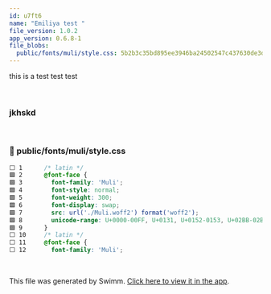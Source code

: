 ```yaml
---
id: u7ft6
name: "Emiliya test "
file_version: 1.0.2
app_version: 0.6.8-1
file_blobs:
  public/fonts/muli/style.css: 5b2b3c35bd895ee3946ba24502547c437630de3d
---
```


this is a test test test

<br/>

### **jkhskd**

<br/>

<!-- NOTE-swimm-snippet: the lines below link your snippet to Swimm -->
### 📄 public/fonts/muli/style.css
```css
⬜ 1      /* latin */
🟩 2      @font-face {
🟩 3        font-family: 'Muli';
🟩 4        font-style: normal;
🟩 5        font-weight: 300;
🟩 6        font-display: swap;
🟩 7        src: url('./Muli.woff2') format('woff2');
🟩 8        unicode-range: U+0000-00FF, U+0131, U+0152-0153, U+02BB-02BC, U+02C6, U+02DA, U+02DC, U+2000-206F, U+2074, U+20AC, U+2122, U+2191, U+2193, U+2212, U+2215, U+FEFF, U+FFFD;
🟩 9      }
⬜ 10     /* latin */
⬜ 11     @font-face {
⬜ 12       font-family: 'Muli';
```

<br/>

This file was generated by Swimm. [Click here to view it in the app](https://app.swimm.io/repos/pw8tVz0TAgLaoHABDlsw/docs/u7ft6).